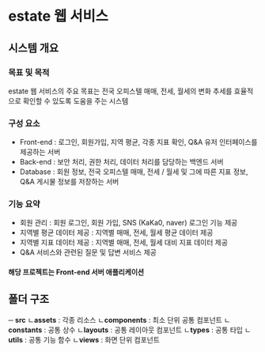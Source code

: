 # estate 웹 서비스

## 시스템 개요

### 목표 및 목적

estate 웹 서비스의 주요 목표는 전국 오피스텔 매매, 전세, 월세의 변화 추세를
효율적으로 확인할 수 있도록 도움을 주는 시스템

### 구성 요소
- Front-end : 로그인, 회원가입, 지역 평균, 각종 지표 확인, Q&A 유저 인터페이스를 제공하는 서버
- Back-end : 보안 처리, 권한 처리, 데이터 처리를 담당하는 백엔드 서버
- Database : 회원 정보, 전국 오피스텔 매매, 전세 / 월세 및 그에 따른 지표 정보, Q&A 게시물 정보를 저장하는 서버

### 기능 요약
- 회원 관리 : 회원 로그인, 회원 가입, SNS (KaKa0, naver) 로그인 기능 제공
- 지역별 평균 데이터 제공 : 지역별 매매, 전세, 월세 평균 데이터 제공
- 지역별 지표 데이터 제공 : 지역별 매매, 전세, 월세 대비 지표 데이터 제공
- Q&A 서비스와 관련된 질문 및 답변 서비스 제공

#### 해당 프로젝트는 Front-end 서버 애플리케이션

## 폴더 구조
─ **src**
ㄴ**assets** : 각종 리소스
ㄴ**components** : 최소 단위 공통 컴포넌트
ㄴ**constants** : 공통 상수
ㄴ**layouts** : 공통 레이아웃 컴포넌트
ㄴ**types** : 공통 타입
ㄴ**utils** : 공통 기능 함수
ㄴ**views** : 화면 단위 컴포넌트

